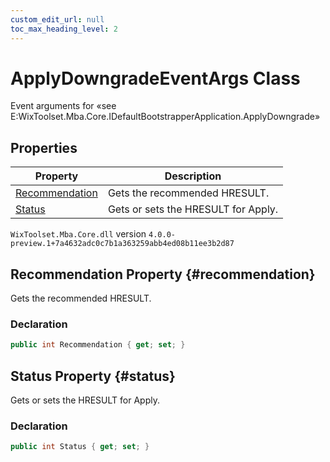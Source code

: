 ```yaml
---
custom_edit_url: null
toc_max_heading_level: 2
---
```

# ApplyDowngradeEventArgs Class
Event arguments for «see E:WixToolset.Mba.Core.IDefaultBootstrapperApplication.ApplyDowngrade» 
## Properties
| Property | Description |
| ------ | ----------- |
| [Recommendation](#recommendation) | Gets the recommended HRESULT. |
| [Status](#status) | Gets or sets the HRESULT for Apply. |
`WixToolset.Mba.Core.dll` version `4.0.0-preview.1+7a4632adc0c7b1a363259abb4ed08b11ee3b2d87`
## Recommendation Property {#recommendation}
Gets the recommended HRESULT.
### Declaration
```cs
public int Recommendation { get; set; } 
```
## Status Property {#status}
Gets or sets the HRESULT for Apply.
### Declaration
```cs
public int Status { get; set; } 
```
